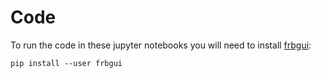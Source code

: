 # Code

To run the code in these jupyter notebooks you will need to install [frbgui](https://github.com/mef51/frbgui):

`pip install --user frbgui`


